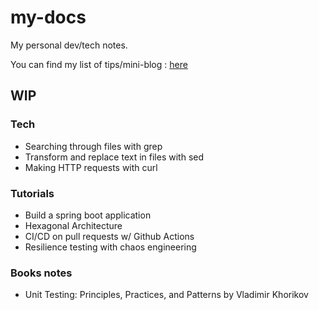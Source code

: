 # my-docs

My personal dev/tech notes. 

You can find my list of tips/mini-blog : [here](https://elieahd.github.io/my-docs/tech/backend/api-guidelines/)

## WIP

### Tech
- Searching through files with grep
- Transform and replace text in files with sed
- Making HTTP requests with curl

### Tutorials 
- Build a spring boot application
- Hexagonal Architecture
- CI/CD on pull requests w/ Github Actions
- Resilience testing with chaos engineering

### Books notes
- Unit Testing: Principles, Practices, and Patterns by Vladimir Khorikov
